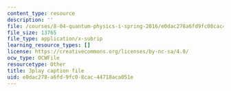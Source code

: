 ```yaml
---
content_type: resource
description: ''
file: /courses/8-04-quantum-physics-i-spring-2016/e0dac278a6fd9fc08cac44718aca051e_-8mPXAsX3DY.srt
file_size: 13765
file_type: application/x-subrip
learning_resource_types: []
license: https://creativecommons.org/licenses/by-nc-sa/4.0/
ocw_type: OCWFile
resourcetype: Other
title: 3play caption file
uid: e0dac278-a6fd-9fc0-8cac-44718aca051e
---
```

